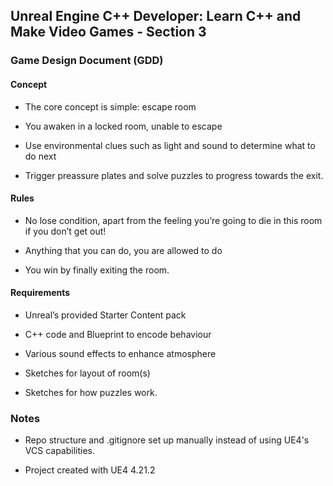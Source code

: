 ## Unreal Engine C++ Developer: Learn C++ and Make Video Games - Section 3

### Game Design Document (GDD)

#### Concept

- The core concept is simple: escape room

- You awaken in a locked room, unable to escape

- Use environmental clues such as light and sound to determine what to do next

- Trigger preassure plates and solve puzzles to progress towards the exit.

#### Rules

- No lose condition, apart from the feeling you’re going to die in this room if you don’t get out!

- Anything that you can do, you are allowed to do

- You win by finally exiting the room.

#### Requirements

- Unreal’s provided Starter Content pack

- C++ code and Blueprint to encode behaviour

- Various sound effects to enhance atmosphere

- Sketches for layout of room(s)

- Sketches for how puzzles work.

### Notes

- Repo structure and .gitignore set up manually instead of using UE4's VCS capabilities.

- Project created with UE4 4.21.2